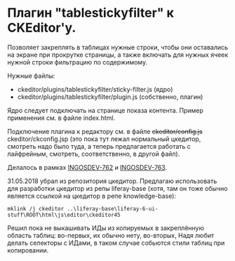 # Плагин "tablestickyfilter" к CKEditor'у.

Позволяет закреплять в таблицах нужные строки, чтобы они оставались на экране при прокрутке страницы, а также включать для нужных ячеек нужной строки фильтрацию по содержимому.

Нужные файлы:

* ckeditor/plugins/tablestickyfilter/sticky-filter.js (ядро)
* ckeditor/plugins/tablestickyfilter/plugin.js (собственно, плагин)

Ядро следует подключать на странице показа контента. Пример применения см. в файле index.html.

Подключение плагина к редактору см. в файле ~~ckeditor/config.js~~ ckeditor/ckconfig.jsp (это пока тут лежал нормальный цкедитор, смотреть надо было туда, а теперь предлагается работать с лайфрейным, смотреть, соответственно, в другой файл).

Делалось в рамках [INGOSDEV-762](https://emdev-limited.atlassian.net/browse/INGOSDEV-762) и [INGOSDEV-763](https://emdev-limited.atlassian.net/browse/INGOSDEV-763).

31.05.2018 убрал из репозитория цкедитор. Предлагаю использовать для разработки цкедитор из репы liferay-base (хотя, там он тоже обычно является ссылкой на цкедитор в репе knowledge-base):

    mklink /j ckeditor ..\liferay-base\liferay-6-ui-stuff\ROOT\html\js\editor\ckeditor45

Решил пока не выкашивать ИДы из копируемых в закреплённую область таблиц: во-первых, их обычно нету, во-вторых, Надя любит делать селекторы с ИДами, в таком случае собьются стили таблиц при копировании.
